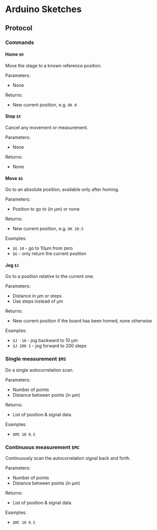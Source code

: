 # Arduino Sketches

## Protocol

### Commands

#### Home `$H`

Move the stage to a known reference position.

Parameters:
- None

Returns:
- New current position, e.g. `OK 0`

#### Stop `$X`

Cancel any movement or measurement.

Parameters:
- None

Returns:
- None

#### Move `$G`

Go to an absolute position; available only after homing.

Parameters:
- Position to go to (in µm) or none

Returns:
- New current position, e.g. `OK 20.5`

Examples:
- `$G 10` - go to 10µm from zero
- `$G` - only return the current position

#### Jog `$J`

Go to a position relative to the current one.

Parameters:
- Distance in µm or steps
- Use steps instead of µm

Returns:
- New current position if the board has been homed, none otherwise

Examples:
- `$J -10` - jog backward to 10 µm
- `$J 200 S` - jog forward to 200 steps

### Single measurement `$MS`

Do a single autocorrelation scan.

Parameters:
- Number of points
- Distance between points (in µm)

Returns:
- List of position & signal data

Examples:
- `$MS 10 0.5`

### Continuous measurement `$MC`

Continuously scan the autocorrelation signal back and forth.

Parameters:
- Number of points
- Distance between points (in µm)

Returns:
- List of position & signal data

Examples:
- `$MC 10 0.5`
